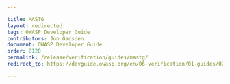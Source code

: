 ```yaml
---

title: MASTG
layout: redirected
tags: OWASP Developer Guide
contributors: Jon Gadsden
document: OWASP Developer Guide
order: 8120
permalink: /release/verification/guides/mastg/
redirect_to: https://devguide.owasp.org/en/06-verification/01-guides/02-mastg/

---
```

